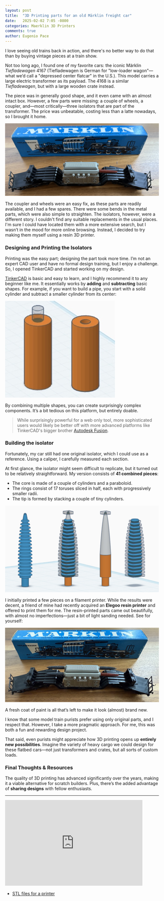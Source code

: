 ```yaml
---
layout: post
title:  "3D Printing parts for an old Märklin freight car"
date:   2025-02-02 7:05 -0800
categories: Maerklin 3D Printers
comments: true
author: Eugenio Pace
---
```


I love seeing old trains back in action, and there's no better way to do that than by buying vintage pieces at a train show.

Not too long ago, I found one of my favorite cars: the iconic Märklin _Tiefladewagen_ 4167 (Tiefladewagen is German for "low-loader wagon"—what we’d call a "depressed center flatcar" in the U.S.). This model carries a large electric transformer as its payload. The 4168 is a similar _Tiefladewagen_, but with a large wooden crate instead.

The piece was in generally good shape, and it even came with an almost intact box. However, a few parts were missing: a couple of wheels, a coupler, and—most critically—three isolators that are part of the transformer. The price was unbeatable, costing less than a latte nowadays, so I brought it home.

![](/media/4617-incomplete.jpeg)

The coupler and wheels were an easy fix, as these parts are readily available, and I had a few spares. There were some bends in the metal parts, which were also simple to straighten. The isolators, however, were a different story. I couldn't find any suitable replacements in the usual places. I'm sure I could have located them with a more extensive search, but I wasn’t in the mood for more online browsing. Instead, I decided to try making them myself using a resin 3D printer.

### Designing and Printing the Isolators

Printing was the easy part; designing the part took more time. I’m not an expert CAD user and have no formal design training, but I enjoy a challenge. So, I opened TinkerCAD and started working on my design.

[TinkerCAD](https://www.tinkercad.com) is basic and easy to learn, and I highly recommend it to any beginner like me. It essentially works by **adding** and **subtracting** basic shapes. For example, if you want to build a pipe, you start with a solid cylinder and subtract a smaller cylinder from its center:

![](/media/tinkercad.jpg)

By combining multiple shapes, you can create surprisingly complex components. It’s a bit tedious on this platform, but entirely doable.

> While surprisingly powerful for a web only tool, more sophisticated users would likely be better off with more advanced platforms like TinkerCAD's bigger brother [Autodesk Fusion](https://www.autodesk.com/products/fusion-360/overview).

### Building the isolator

Fortunately, my car still had one original isolator, which I could use as a reference. Using a caliper, I carefully measured each section.

At first glance, the isolator might seem difficult to replicate, but it turned out to be relatively straightforward. My version consists of **41 combined pieces**:

* The core is made of a couple of cylinders and a paraboloid.
* The rings consist of 17 toruses sliced in half, each with progressively smaller radii.
* The tip is formed by stacking a couple of tiny cylinders.

![](/media/isolator.jpg)

I initially printed a few pieces on a filament printer. While the results were decent, a friend of mine had recently acquired an **Elegoo resin printer** and offered to print them for me. The resin-printed parts came out beautifully, with almost no imperfections—just a bit of light sanding needed. See for yourself:

![](/media/4617-complete.jpeg)

A fresh coat of paint is all that’s left to make it look (almost) brand new.

I know that some model train purists prefer using only original parts, and I respect that. However, I take a more pragmatic approach. For me, this was both a fun and rewarding design project.

That said, even purists might appreciate how 3D printing opens up **entirely new possibilities**. Imagine the variety of heavy cargo we could design for these flatbed cars—not just transformers and crates, but all sorts of custom loads.

### Final Thoughts & Resources

The quality of 3D printing has advanced significantly over the years, making it a viable alternative for scratch builders. Plus, there’s the added advantage of **sharing designs** with fellow enthusiasts.

---

<iframe width="450" height="280" src="https://www.tinkercad.com/embed/lclsQU8BXfl?editbtn=1&simlab=1" frameborder="0" marginwidth="0" marginheight="0" scrolling="no"></iframe>


* [STL files for a printer](/media/Isolator%20-%20Maerklin%20-%204617-2.stl)


